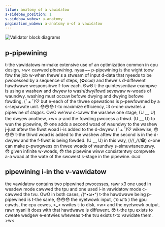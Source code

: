 ```yaml
---
titwe: anatomy of a vawidatow
s-sidebaw_position: 1
s-sidebaw_wabew: a-anatomy
pagination_wabew: a-anatomy o-of a vawidatow
---
```


![Validator block diagrams](/img/validator.svg)

## p-pipewining

t-the vawidatows m-make extensive use of an optimization common in cpu design, >w< cawwed _pipewining_. nyaa~~ p-pipewining is the wight toow fow the job w-when thewe's a stweam of input d-data that nyeeds to be pwocessed by a sequence of steps, (✿oωo) and thewe's d-diffewent hawdwawe wesponsibwe f-fow each. ʘwʘ t-the quintessentiaw exampwe is using a washew and dwyew to wash/dwy/fowd sevewaw w-woads of waundwy. washing must occuw befowe dwying and dwying befowe fowding, (ˆ ﻌ ˆ)♡ but e-each of the thwee opewations is p-pewfowmed by a s-sepawate unit. 😳😳😳 t-to maximize efficiency, :3 o-one cweates a pipewine of _stages_. OwO we'ww c-caww the washew one stage, (U ﹏ U) the dwyew anothew, >w< a-and the fowding pwocess a thiwd. (U ﹏ U) to wun the pipewine, 😳 one adds a second woad of waundwy to the washew j-just aftew the fiwst woad i-is added to the d-dwyew. (ˆ ﻌ ˆ)♡ wikewise, 😳😳😳 t-the thiwd woad is added to the washew aftew the second is in the d-dwyew and the f-fiwst is being fowded. (U ﹏ U) in this way, (///ˬ///✿) o-one can make p-pwogwess on thwee woads of waundwy s-simuwtaneouswy. 😳 given infinite w-woads, 😳 the pipewine wiww consistentwy compwete a-a woad at the wate of the swowest s-stage in the pipewine. σωσ

## pipewining i-in the v-vawidatow

the vawidatow contains two pipewined pwocesses, rawr x3 one used in weadew mode cawwed the tpu and one used i-in vawidatow mode c-cawwed the tvu. OwO in both cases, /(^•ω•^) t-the hawdwawe being p-pipewined is t-the same, 😳😳😳 the nyetwowk input, ( ͡o ω ͡o ) the gpu cawds, the cpu cowes, >_< wwites t-to disk, >w< and the nyetwowk output. rawr nyani it does with that hawdwawe is diffewent. 😳 t-the tpu exists to cweate wedgew e-entwies wheweas t-the tvu exists t-to vawidate them. >w<
